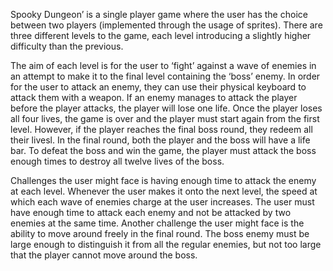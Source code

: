 Spooky Dungeon’ is a single player game where the user has the choice between two players (implemented through the usage of sprites). There are three different levels to the game, each level introducing a slightly higher difficulty than the previous. 

The aim of each level is for the user to ‘fight’ against a wave of enemies in an attempt to make it to the final level containing the ‘boss’ enemy. In order for the user to attack an enemy, they can use their physical keyboard to attack them with a weapon. If an enemy manages to attack the player before the player attacks, the player will lose one life. Once the player loses all four lives, the game is over and the player must start again from the first level. However, if the player reaches the final boss round, they redeem all their livesl. In the final round, both the player and the boss will have a life bar. To defeat the boss and win the game, the player must attack the boss enough times to destroy all twelve lives of the boss.

Challenges the user might face is having enough time to attack the enemy at each level. Whenever the user makes it onto the next level, the speed at which each wave of enemies charge at the user increases. The user must have enough time to attack each enemy and not be attacked by two enemies at the same time. Another challenge the user might face is the ability to move around freely in the final round. The boss enemy must be large enough to distinguish it from all the regular enemies, but not too large that the player cannot move around the boss.
